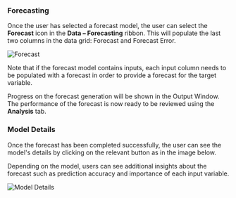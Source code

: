 


### Forecasting

Once the user has selected a forecast model, the user can select the **Forecast** icon in the **Data – Forecasting** ribbon.  This will populate the last two columns in the data grid: Forecast and Forecast Error.

![Forecast](imgs/Forecasting_Forecast.png)

Note that if the forecast model contains inputs, each input column needs to be populated with a forecast in order to provide a forecast for the target variable.

Progress on the forecast generation will be shown in the Output Window.  The performance of the forecast is now ready to be reviewed using the **Analysis** tab.


### Model Details

Once the forecast has been completed successfully, the user can see the model's details by clicking on the relevant button as in the image below.

Depending on the model, users can see additional insights about the forecast such as prediction accuracy and importance of each input variable.

![Model Details](imgs/Forecasting_ModelDetails.png)